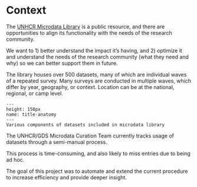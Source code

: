 # Context

The [UNHCR Microdata Library](https://microdata.unhcr.org/index.php/home "MDL Homepage") is a public resource, and there are opportunities to align its functionality with the needs of the research community.

We want to 1) better understand the impact it’s having, and 2) optimize it and understand the needs of the research community (what they need and why) so we can better support them in future.

The library houses over 500 datasets, many of which are individual waves of a repeated survey. Many surveys are conducted in multiple waves, which differ by year, geography, or context. Location can be at the national, regional, or camp level.

```{figure} ../images/title_anatomy.png
---
height: 150px
name: title-anatomy
---
Various components of datasets included in microdata library
```

The UNHCR/GDS Microdata Curation Team currently tracks usage of datasets through a semi-manual process.

This process is time-consuming, and also likely to miss entries due to being ad hoc.

The goal of this project was to automate and extend the current procedure to increase efficiency and provide deeper insight.


